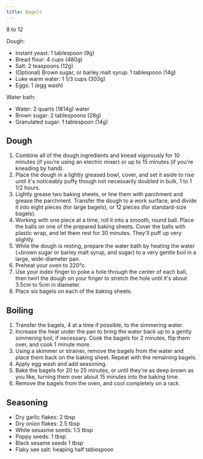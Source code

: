 ```yaml
---
title: Bagels
---
```


8 to 12

Dough:

- Instant yeast: 1 tablespoon (9g)
- Bread flour: 4 cups (480g)
- Salt: 2 teaspoons (12g)
- (Optional) Brown sugar, or barley malt syrup: 1 tablespoon (14g)
- Luke warm water: 1 1/3 cups (303g)
- Eggs: 1 (egg wash)

Water bath:

- Water: 2 quarts (1814g) water
- Brown sugar: 2 tablespoons (28g)
- Granulated sugar: 1 tablespoon (14g)

## Dough

1. Combine all of the dough ingredients and knead vigorously for 10 minutes (if you're using an electric mixer)
   or up to 15 minutes (if you're kneading by hand).
1. Place the dough in a lightly greased bowl, cover, and set it aside to rise until it's noticeably puffy
   though not necessarily doubled in bulk, 1 to 1 1/2 hours.
1. Lightly grease two baking sheets, or line them with parchment and grease the parchment.
   Transfer the dough to a work surface, and divide it into eight pieces (for large bagels), or 12 pieces (for standard-size bagels).
1. Working with one piece at a time, roll it into a smooth, round ball. Place the balls on one of the prepared baking sheets. Cover the balls with plastic wrap, and let them rest for 30 minutes. They'll puff up very slightly.
1. While the dough is resting, prepare the water bath by heating the water (+brown sugar or barley malt syrup, and sugar) to a very gentle boil in a large, wide-diameter pan.
1. Preheat your oven to 220°c.
1. Use your index finger to poke a hole through the center of each ball, then twirl the dough on your finger to stretch the
   hole until it's about 3.5cm to 5cm in diameter.
1. Place six bagels on each of the baking sheets.

## Boiling

1. Transfer the bagels, 4 at a time if possible, to the simmering water.
1. Increase the heat under the pan to bring the water back up to a gently simmering boil, if necessary. Cook the bagels for 2 minutes, flip them over, and cook 1 minute more.
1. Using a skimmer or strainer, remove the bagels from the water and place them back on the baking sheet. Repeat with the remaining bagels.
1. Apply egg wash and add seasoning.
1. Bake the bagels for 20 to 25 minutes, or until they're as deep brown as you like, turning them over about 15 minutes into the baking time.
1. Remove the bagels from the oven, and cool completely on a rack.

## Seasoning

- Dry garlic flakes: 2 tbsp
- Dry onion flakes: 2.5 tbsp
- White sesasme seeds: 1.5 tbsp
- Poppy seeds: 1 tbsp
- Black sesame seeds 1 tbsp
- Flaky see salt: heaping  half tablespoon
